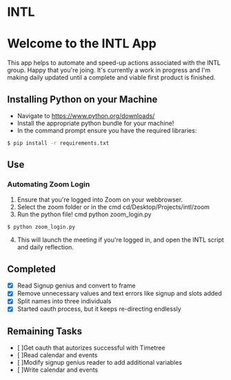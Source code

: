 # INTL

# Welcome to the INTL App 

This app helps to automate and speed-up actions associated with the INTL group. Happy that you're joing. It's currently a work in progress and I'm making daily updated until a complete and viable first product is finished. 

## Installing Python on your Machine

- Navigate to https://www.python.org/downloads/
- Install the appropriate python bundle for your machine!
- In the command prompt ensure you have the required libraries: 

 ```bash
$ pip install -r requirements.txt
```

## Use 

### Automating Zoom Login 

1. Ensure that you're logged into Zoom on your webbrowser. 
2. Select the zoom folder or in the cmd cd/Desktop/Projects/intl/zoom
3. Run the python file! cmd python zoom_login.py

```bash 
$ python zoom_login.py
```

4. This will launch the meeting if you're logged in, and open the INTL script and daily reflection. 

## Completed 

- [x] Read Signup genius and convert to frame 
- [x] Remove unnecessary values and text errors like signup and slots added 
- [x] Split names into three individuals 
- [x] Started oauth process, but it keeps re-directing endlessly

## Remaining Tasks 

- [ ]Get oauth that autorizes successful with Timetree
- [ ]Read calendar and events
- [ ]Modify signup genius reader to add additional variables
- [ ]Write calendar and events 